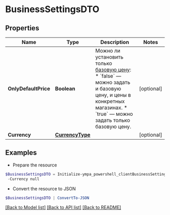# BusinessSettingsDTO
## Properties

Name | Type | Description | Notes
------------ | ------------- | ------------- | -------------
**OnlyDefaultPrice** | **Boolean** | Можно ли установить только [базовую цену](*rule): * &#x60;false&#x60; — можно задать и базовую цену, и цены в конкретных магазинах. * &#x60;true&#x60; — можно задать только базовую цену.  | [optional] 
**Currency** | [**CurrencyType**](CurrencyType.md) |  | [optional] 

## Examples

- Prepare the resource
```powershell
$BusinessSettingsDTO = Initialize-ympa_powershell_clientBusinessSettingsDTO  -OnlyDefaultPrice null `
 -Currency null
```

- Convert the resource to JSON
```powershell
$BusinessSettingsDTO | ConvertTo-JSON
```

[[Back to Model list]](../README.md#documentation-for-models) [[Back to API list]](../README.md#documentation-for-api-endpoints) [[Back to README]](../README.md)

